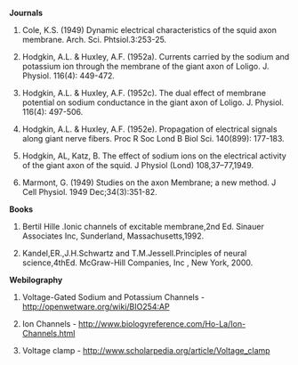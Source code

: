 **Journals**

1.	Cole, K.S. (1949) Dynamic electrical characteristics of the squid axon membrane. Arch. Sci. Phtsiol.3:253-25.

2.	Hodgkin, A.L. & Huxley, A.F. (1952a). Currents carried by the sodium and potassium ion through the membrane of the giant axon of Loligo. J. Physiol. 116(4): 449-472.

3.	Hodgkin, A.L. & Huxley, A.F. (1952c). The dual effect of membrane potential on sodium conductance in the giant axon of Loligo. J. Physiol. 116(4): 497-506.

4.	Hodgkin, A.L. & Huxley, A.F. (1952e). Propagation of electrical signals along giant nerve fibers. Proc R Soc Lond B Biol Sci. 140(899): 177-183.  

5.	Hodgkin, AL, Katz, B. The effect of sodium ions on the electrical activity of the giant axon of the squid. J Physiol (Lond) 108,37–77,1949.

6.	Marmont, G. (1949) Studies on the axon Membrane; a new method. J Cell Physiol. 1949 Dec;34(3):351-82.

    

 
**Books**

1. Bertil Hille .Ionic channels of excitable membrane,2nd Ed. Sinauer Associates Inc, Sunderland, Massachusetts,1992.
 
2. Kandel,ER.,J.H.Schwartz and T.M.Jessell.Principles of neural science,4thEd. McGraw-Hill Companies, Inc , New York, 2000.

 
**Webilography**

1. Voltage-Gated Sodium and Potassium Channels  - http://openwetware.org/wiki/BIO254:AP
 
2. Ion Channels  - http://www.biologyreference.com/Ho-La/Ion-Channels.html
    
3. Voltage clamp - http://www.scholarpedia.org/article/Voltage_clamp
